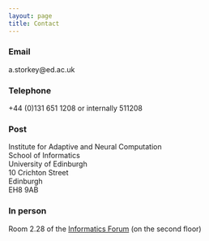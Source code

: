 ```yaml
---
layout: page
title: Contact
---
```


### <i class="fa fa-envelope fa-fw"></i> Email

a&#46;storkey&#x2063;&#64;&#x2063;ed&#46;ac&#46;uk

### <i class="fa fa-phone fa-fw"></i> Telephone

+44 (0)131 651 1208 or internally 511208

### <i class="fa fa-building fa-fw"></i> Post

Institute for Adaptive and Neural Computation  
School of Informatics  
University of Edinburgh  
10 Crichton Street  
Edinburgh  
EH8 9AB

### <i class="fa fa-male fa-fw"></i> In person

Room 2.28 of the [Informatics Forum](http://www.ed.ac.uk/informatics/about/location) (on the second floor)
